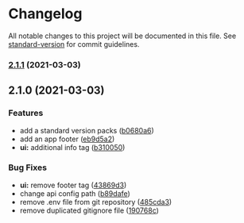# Changelog

All notable changes to this project will be documented in this file. See [standard-version](https://github.com/conventional-changelog/standard-version) for commit guidelines.

### [2.1.1](https://github.com/CaroGrabowska/MovieApp/compare/v2.1.0...v2.1.1) (2021-03-03)

## 2.1.0 (2021-03-03)


### Features

* add a standard version packs ([b0680a6](https://github.com/CaroGrabowska/MovieApp/commit/b0680a62c7da7f54e92478702e168df10c33a413))
* add an app footer ([eb9d5a2](https://github.com/CaroGrabowska/MovieApp/commit/eb9d5a2f7880445bbd7dbbe2343bb0dde7450e97))
* **ui:** additional info tag ([b310050](https://github.com/CaroGrabowska/MovieApp/commit/b310050a1cd73891112dcf17293aadb5fb21d5c6))


### Bug Fixes

* **ui:** remove footer tag ([43869d3](https://github.com/CaroGrabowska/MovieApp/commit/43869d38cd4e265a835867593f55a86cb00cbb0e))
* change api config path ([b89dafe](https://github.com/CaroGrabowska/MovieApp/commit/b89dafefa67348c27db26f5df7b822845de345ca))
* remove .env file from git repository ([485cda3](https://github.com/CaroGrabowska/MovieApp/commit/485cda38c300307af105aa8bc9b88649e3ff006a))
* remove duplicated gitignore file ([190768c](https://github.com/CaroGrabowska/MovieApp/commit/190768ce512b22f385302d05871ca092d6ef27ba))
